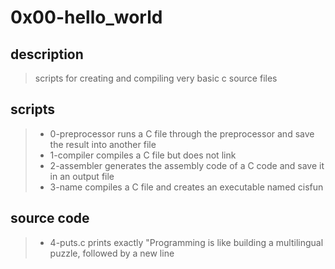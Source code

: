 # 0x00-hello_world
## description 
> scripts for creating and compiling very basic c source files 
## scripts
> * 0-preprocessor runs a C file through the preprocessor and save the result into another file<br>
> * 1-compiler compiles a C file but does not link<br>
> * 2-assembler generates the assembly code of a C code and save it in an output file<br>
> * 3-name compiles a C file and creates an executable named cisfun<br>
## source code 
> * 4-puts.c prints exactly "Programming is like building a multilingual puzzle, followed by a new line<br>

